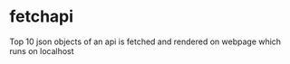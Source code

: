 # fetchapi
Top 10 json objects of an api is fetched and rendered on webpage which runs on localhost
